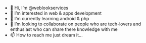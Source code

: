 - 👋 Hi, I’m @weblookservices
- 👀 I’m interested in web & apps development
- 🌱 I’m currently learning android & php
- 💞️ I’m looking to collaborate on people who are tech-lovers and enthusiast who can share there knowledge with me
- 📫 How to reach me just dream it...

<!---
weblookservices/weblookservices is a ✨ special ✨ repository because its `README.md` (this file) appears on your GitHub profile.
You can click the Preview link to take a look at your changes.
--->
